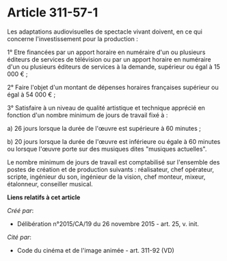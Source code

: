 # Article 311-57-1

Les adaptations audiovisuelles de spectacle vivant doivent, en ce qui concerne l'investissement pour la production :

1° Etre financées par un apport horaire en numéraire d'un ou plusieurs éditeurs de services de télévision ou par un apport
horaire en numéraire d'un ou plusieurs éditeurs de services à la demande, supérieur ou égal à 15 000 € ;

2° Faire l'objet d'un montant de dépenses horaires françaises supérieur ou égal à 54 000 € ;

3° Satisfaire à un niveau de qualité artistique et technique apprécié en fonction d'un nombre minimum de jours de travail
fixé à :

a) 26 jours lorsque la durée de l'œuvre est supérieure à 60 minutes ;

b) 20 jours lorsque la durée de l'œuvre est inférieure ou égale à 60 minutes ou lorsque l'œuvre porte sur des musiques dites
"musiques actuelles".

Le nombre minimum de jours de travail est comptabilisé sur l'ensemble des postes de création et de production suivants :
réalisateur, chef opérateur, scripte, ingénieur du son, ingénieur de la vision, chef monteur, mixeur, étalonneur, conseiller
musical.

**Liens relatifs à cet article**

_Créé par_:

  - Délibération n°2015/CA/19 du 26 novembre 2015 - art. 25, v. init.

_Cité par_:

  - Code du cinéma et de l'image animée - art. 311-92 (VD)
